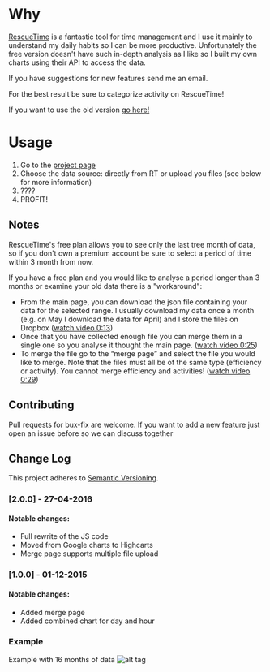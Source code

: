 # Why

[RescueTime](https://www.rescuetime.com) is a fantastic tool for time management and I use it mainly to understand my daily habits so I can be more productive.
Unfortunately the free version doesn't have such in-depth analysis as I like so I built my own charts using their API to access the data.

If you have suggestions for new features send me an email.

For the best result be sure to categorize activity on RescueTime!

If you want to use the old version [go here!](http://ilbonte.github.io/rescuetime-again/old/)

# Usage

1.  Go to the [project page](http://ilbonte.github.io/rescuetime-again/)
2.  Choose the data source: directly from RT or upload you files (see below for more information)
3.  ????
4.  PROFIT!

## Notes

RescueTime's free plan allows you to see only the last tree month of data, so if you don't own a premium account be sure to select a period of time within 3 month from now.

If you have a free plan and you would like to analyse a period longer than 3 months or examine your old data there is a "workaround":
* From the main page, you can download the json file containing your data for the selected range. I usually download my data once a month (e.g. on May I download the data for April) and I store the files on Dropbox ([watch video 0:13](https://drive.google.com/open?id=0B5suZDyzIrpOcl91U0l4LU1jOEU))
* Once that you have collected enough file you can merge them in a single one so you analyse it thought the main page. ([watch video 0:25](https://drive.google.com/open?id=0B5suZDyzIrpOaTNZNE16QzJoVXc))
* To merge the file go to the “merge page” and select the file you would like to merge. Note that the files must all be of the same type (efficiency or activity). You cannot merge efficiency and activities! ([watch video 0:29](https://drive.google.com/open?id=0B5suZDyzIrpOM2pPcmxYenpYSTg))


## Contributing

Pull requests for bux-fix are welcome. If you want to add a new feature just open an issue before so we can discuss together

## Change Log
This project adheres to [Semantic Versioning](http://semver.org/).

### [2.0.0] - 27-04-2016
#### Notable changes:
- Full rewrite of the JS code
- Moved from Google charts to Highcarts
- Merge page supports multiple file upload

### [1.0.0] - 01-12-2015
#### Notable changes:
- Added merge page
- Added combined chart for day and hour

### Example
Example with 16 months of data
![alt tag](http://i.imgur.com/PptwdMU.png)
